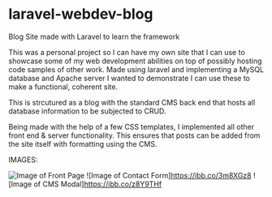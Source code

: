 # laravel-webdev-blog
Blog Site made with Laravel to learn the framework

This was a personal project so I can have my own site that I can use to showcase some of my web development abilities on top of possibly hosting code samples of other work. Made using laravel and implementing a MySQL database and Apache server I wanted to demonstrate I can use these to make a functional, coherent site.

This is strcutured as a blog with the standard CMS back end that hosts all database information to be subjected to CRUD.

Being made with the help of a few CSS templates, I implemented all other front end & server functionality. This ensures that posts can be added from the site itself with formatting using the CMS. 

IMAGES:

![Image of Front Page](https://ibb.co/X38C3Kw)
![Image of Contact Form]https://ibb.co/3m8XGz8
![Image of CMS Modal]https://ibb.co/z8Y9THf
